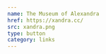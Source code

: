 ```yaml
---
name: The Museum of Alexandra
href: https://xandra.cc/
src: xandra.png
type: button
category: links
---
```

